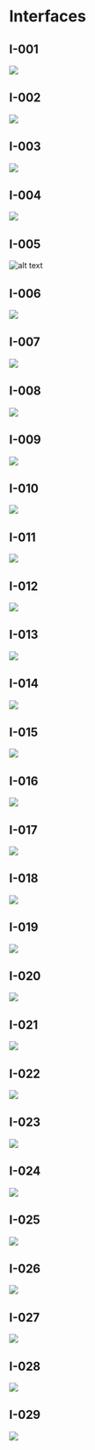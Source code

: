 # Interfaces

## I-001
![](c1.png)

## I-002
![](C2.png)

## I-003
![](c3.png)

## I-004
![](c4.png)

## I-005
![alt text](C5.png)

## I-006
![](C6.png)

## I-007
![](AceptarSolicitud.png)

## I-008
![](Actualización.png)

## I-009
![](AprobarSolicitud.png)

## I-010
![](Brindar_beneficio.png)

## I-011
![](ED1.png)

## I-012
![](ED2.png)

## I-013
![](ED3.png)

## I-014
![](ED4.png)

## I-015
![](ED5.png)

## I-016
![](ED6.png)

## I-017
![](ED7.png)

## I-018
![](ED8.png)

## I-019
![](ED9.png)

## I-020
![](GenerarReportes.png)

## I-021
![](Preselección.png)

## I-022
![](Programar_pago.png)

## I-023
![](Reclutamientoparte1.png)

## I-024
![](Reclutamientoparte2.png)

## I-025
![](Registrar_beneficio.png)

## I-026
![](RegistroAsistencia.png)

## I-027
![](SelecciónFinal.png)

## I-028
![](SolicitarCapacitación.png)

## I-029
![](SolicitudFalta.png)


[def]: C5.png